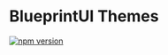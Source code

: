 # BlueprintUI Themes

[![npm version](https://badge.fury.io/js/@blueprintui%2Fthemes.svg)](https://badge.fury.io/js/@blueprintui%2Fthemes)